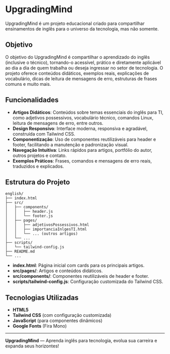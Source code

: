 # UpgradingMind

UpgradingMind é um projeto educacional criado para compartilhar ensinamentos de inglês para o universo da tecnologia, mas não somente.

## Objetivo

O objetivo do UpgradingMind é compartilhar o aprendizado do inglês (inclusive o técnico), tornando-o acessível, prático e diretamente aplicável ao dia a dia de quem trabalha ou deseja ingressar no setor de tecnologia. O projeto oferece conteúdos didáticos, exemplos reais, explicações de vocabulário, dicas de leitura de mensagens de erro, estruturas de frases comuns e muito mais.

## Funcionalidades

- **Artigos Didáticos**: Conteúdos sobre temas essenciais do inglês para TI, como adjetivos possessivos, vocabulário técnico, comandos Linux, leitura de mensagens de erro, entre outros.
- **Design Responsivo**: Interface moderna, responsiva e agradável, construída com Tailwind CSS.
- **Componentização**: Uso de componentes reutilizáveis para header e footer, facilitando a manutenção e padronização visual.
- **Navegação Intuitiva**: Links rápidos para artigos, portfólio do autor, outros projetos e contato.
- **Exemplos Práticos**: Frases, comandos e mensagens de erro reais, traduzidos e explicados.

## Estrutura do Projeto

```
english/
├── index.html
├── src/
│   ├── components/
│   │   ├── header.js
│   │   └── footer.js
│   ├── pages/
│   │   ├── adjetivosPossessivos.html
│   │   ├── importanciaInlgesTI.html
│   │   └── ... (outros artigos)
│   └── ...
├── scripts/
│   └── tailwind-config.js
├── README.md
└── ...
```

- **index.html**: Página inicial com cards para os principais artigos.
- **src/pages/**: Artigos e conteúdos didáticos.
- **src/components/**: Componentes reutilizáveis de header e footer.
- **scripts/tailwind-config.js**: Configuração customizada do Tailwind CSS.

## Tecnologias Utilizadas

- **HTML5**
- **Tailwind CSS** (com configuração customizada)
- **JavaScript** (para componentes dinâmicos)
- **Google Fonts** (Fira Mono)

---

**UpgradingMind** — Aprenda inglês para tecnologia, evolua sua carreira e expanda seus horizontes!
